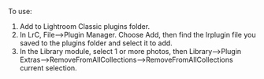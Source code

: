 To use:
1. Add to Lightroom Classic plugins folder.
2. In LrC, File-->Plugin Manager. Choose Add, then find the lrplugin file you saved to the plugins folder and select it to add.
3. In the Library module, select 1 or more photos, then Library-->Plugin Extras-->RemoveFromAllCollections-->RemoveFromAllCollections current selection.
